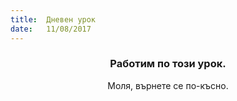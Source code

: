 ```yaml
---
title:  Дневен урок
date:   11/08/2017
---
```


### <center>Работим по този урок.</center>
<center>Моля, върнете се по-късно.</center>